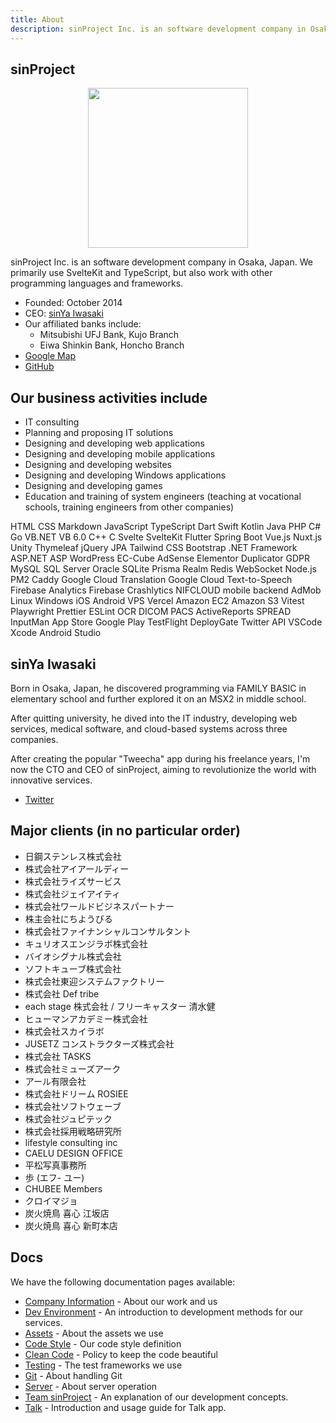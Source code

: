 ```yaml
---
title: About
description: sinProject Inc. is an software development company in Osaka, Japan. We primarily use SvelteKit and TypeScript, but also work with other programming languages and frameworks.
---
```


## sinProject

<div style="display: flex; justify-content: center;">
	<img src="/icon-512.avif" width="256" />
</div>

sinProject Inc. is an software development company in Osaka, Japan. We primarily use SvelteKit and TypeScript, but also work with other programming languages and frameworks.

- Founded: October 2014
- CEO: [sinYa Iwasaki](#sinya-iwasaki)
- Our affiliated banks include:
  - Mitsubishi UFJ Bank, Kujo Branch
  - Eiwa Shinkin Bank, Honcho Branch
- [Google Map](https://goo.gl/maps/7PLg2v6WfPTZ6VYV9)
- [GitHub](https://github.com/sinProject-Inc)

## Our business activities include

- IT consulting
- Planning and proposing IT solutions
- Designing and developing web applications
- Designing and developing mobile applications
- Designing and developing websites
- Designing and developing Windows applications
- Designing and developing games
- Education and training of system engineers (teaching at vocational schools, training engineers from other companies)

<div class="labels">
	<span class="label">HTML</span>
	<span class="label">CSS</span>
	<span class="label">Markdown</span>
	<span class="label">JavaScript</span>
	<span class="label">TypeScript</span>
	<span class="label">Dart</span>
	<span class="label">Swift</span>
	<span class="label">Kotlin</span>
	<span class="label">Java</span>
	<span class="label">PHP</span>
	<span class="label">C#</span>
	<span class="label">Go</span>
	<span class="label">VB.NET</span>
	<span class="label">VB 6.0</span>
	<span class="label">C++</span>
	<span class="label">C</span>
	<span class="label">Svelte</span>
	<span class="label">SvelteKit</span>
	<span class="label">Flutter</span>
	<span class="label">Spring Boot</span>
	<span class="label">Vue.js</span>
	<span class="label">Nuxt.js</span>
	<span class="label">Unity</span>
	<span class="label">Thymeleaf</span>
	<span class="label">jQuery</span>
	<span class="label">JPA</span>
	<span class="label">Tailwind CSS</span>
	<span class="label">Bootstrap</span>
	<span class="label">.NET Framework</span>
	<span class="label">ASP.NET</span>
	<span class="label">ASP</span>
	<span class="label">WordPress</span>
	<span class="label">EC-Cube</span>
	<span class="label">AdSense</span>
	<span class="label">Elementor</span>
	<span class="label">Duplicator</span>
	<span class="label">GDPR</span>
	<span class="label">MySQL</span>
	<span class="label">SQL Server</span>
	<span class="label">Oracle</span>
	<span class="label">SQLite</span>
	<span class="label">Prisma</span>
	<span class="label">Realm</span>
	<span class="label">Redis</span>
	<span class="label">WebSocket</span>
	<span class="label">Node.js</span>
	<span class="label">PM2</span>
	<span class="label">Caddy</span>
	<span class="label">Google Cloud Translation</span>
	<span class="label">Google Cloud Text-to-Speech</span>
	<span class="label">Firebase Analytics</span>
	<span class="label">Firebase Crashlytics</span>
	<span class="label">NIFCLOUD mobile backend</span>
	<span class="label">AdMob</span>
	<span class="label">Linux</span>
	<span class="label">Windows</span>
	<span class="label">iOS</span>
	<span class="label">Android</span>
	<span class="label">VPS</span>
	<span class="label">Vercel</span>
	<span class="label">Amazon EC2</span>
	<span class="label">Amazon S3</span>
	<span class="label">Vitest</span>
	<span class="label">Playwright</span>
	<span class="label">Prettier</span>
	<span class="label">ESLint</span>
	<span class="label">OCR</span>
	<span class="label">DICOM</span>
	<span class="label">PACS</span>
	<span class="label">ActiveReports</span>
	<span class="label">SPREAD</span>
	<span class="label">InputMan</span>
	<span class="label">App Store</span>
	<span class="label">Google Play</span>
	<span class="label">TestFlight</span>
	<span class="label">DeployGate</span>
	<span class="label">Twitter API</span>
	<span class="label">VSCode</span>
	<span class="label">Xcode</span>
	<span class="label">Android Studio</span>
</div>

## sinYa Iwasaki

Born in Osaka, Japan, he discovered programming via FAMILY BASIC in elementary school and further explored it on an MSX2 in middle school.

After quitting university, he dived into the IT industry, developing web services, medical software, and cloud-based systems across three companies.

After creating the popular "Tweecha" app during his freelance years, I'm now the CTO and CEO of sinProject, aiming to revolutionize the world with innovative services.

- [Twitter](https://twitter.com/iam_o_sin)

## Major clients (in no particular order)

- 日鋼ステンレス株式会社
- 株式会社アイアールディー
- 株式会社ライズサービス
- 株式会社ジェイアイティ
- 株式会社ワールドビジネスパートナー
- 株主会社にちようびる
- 株式会社ファイナンシャルコンサルタント
- キュリオスエンジラボ株式会社
- バイオシグナル株式会社
- ソフトキューブ株式会社
- 株式会社東迎システムファクトリー
- 株式会社 Def tribe
- each stage 株式会社 / フリーキャスター 清水健
- ヒューマンアカデミー株式会社
- 株式会社スカイラボ
- JUSETZ コンストラクターズ株式会社
- 株式会社 TASKS
- 株式会社ミューズアーク
- アール有限会社
- 株式会社ドリーム ROSIEE
- 株式会社ソフトウェーブ
- 株式会社ジュピテック
- 株式会社採用戦略研究所
- lifestyle consulting inc
- CAELU DESIGN OFFICE
- 平松写真事務所
- 歩 (エフ- ユー)
- CHUBEE Members
- クロイマジョ
- 炭火焼鳥 喜心 江坂店
- 炭火焼鳥 喜心 新町本店

## Docs

We have the following documentation pages available:

- [Company Information](./portfolio) - About our work and us
- [Dev Environment](./macos-settings) - An introduction to development methods for our services.
- [Assets](./assets) - About the assets we use
- [Code Style](./tsconfig) - Our code style definition
- [Clean Code](./clean-code) - Policy to keep the code beautiful
- [Testing](./vitest) - The test frameworks we use
- [Git](./github-issues) - About handling Git
- [Server](./ssh) - About server operation
- [Team sinProject](./our-team-policy) - An explanation of our development concepts.
- [Talk](./talk) - Introduction and usage guide for Talk app.
